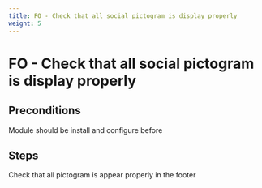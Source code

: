 ```yaml
---
title: FO - Check that all social pictogram is display properly
weight: 5
---
```


# FO - Check that all social pictogram is display properly

## Preconditions

Module should be install and configure before
## Steps

Check that all pictogram is appear properly in the footer


